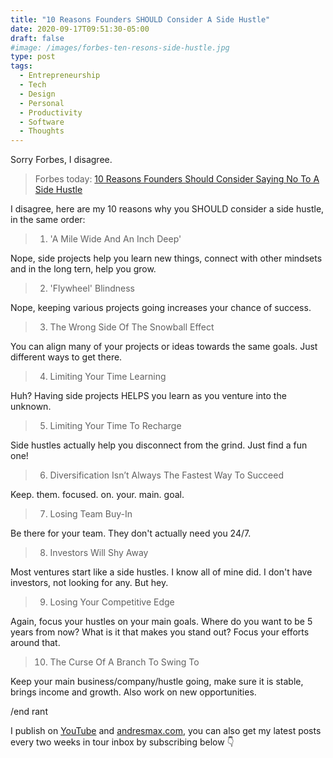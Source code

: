 ```yaml
---
title: "10 Reasons Founders SHOULD Consider A Side Hustle"
date: 2020-09-17T09:51:30-05:00
draft: false
#image: /images/forbes-ten-resons-side-hustle.jpg
type: post
tags:
  - Entrepreneurship
  - Tech
  - Design
  - Personal
  - Productivity
  - Software
  - Thoughts
---
```


Sorry Forbes, I disagree.

<!--more-->

> Forbes today: [10 Reasons Founders Should Consider Saying No To A Side Hustle](https://www.forbes.com/sites/theyec/2020/09/17/10-reasons-founders-should-consider-saying-no-to-a-side-hustle/)

I disagree, here are my 10 reasons why you SHOULD consider a side hustle, in the same order:

> 1. 'A Mile Wide And An Inch Deep'

Nope, side projects help you learn new things, connect with other mindsets and in the long tern, help you grow.

> 2. 'Flywheel' Blindness

Nope, keeping various projects going increases your chance of success.

> 3. The Wrong Side Of The Snowball Effect

You can align many of your projects or ideas towards the same goals. Just different ways to get there.

> 4. Limiting Your Time Learning

Huh? Having side projects HELPS you learn as you venture into the unknown.

> 5. Limiting Your Time To Recharge

Side hustles actually help you disconnect from the grind. Just find a fun one!

> 6. Diversification Isn’t Always The Fastest Way To Succeed

Keep. them. focused. on. your. main. goal.

> 7. Losing Team Buy-In

Be there for your team. They don't actually need you 24/7.

> 8. Investors Will Shy Away

Most ventures start like a side hustles. I know all of mine did. I don't have investors, not looking for any. But hey.

> 9. Losing Your Competitive Edge

Again, focus your hustles on your main goals. Where do you want to be 5 years from now? What is it that makes you stand out? Focus your efforts around that.

> 10. The Curse Of A Branch To Swing To

Keep your main business/company/hustle going, make sure it is stable, brings income and growth. Also work on new opportunities.


/end rant




I publish on [YouTube][1] and [andresmax.com][2], you can also get my latest posts every two weeks in tour inbox by subscribing below 👇

 [1]: https://www.youtube.com/andresmax
 [2]: https://www.andresmax.com/
